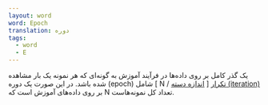 ```yaml
---
layout: word
word: Epoch
translation: دوره
tags:
  - word
  - E
---
```

یک گذر کامل بر روی داده‌ها در فرآیند آموزش به گونه‌ای که هر نمونه یک بار مشاهده شده باشد. در این صورت یک دوره (epoch) شامل [ N / [اندازه دسته](/B/batch_size) ] [تکرار (iteration)](/I/iteration) بر روی داده‌های آموزش است که N تعداد کل نمونه‌هاست.
